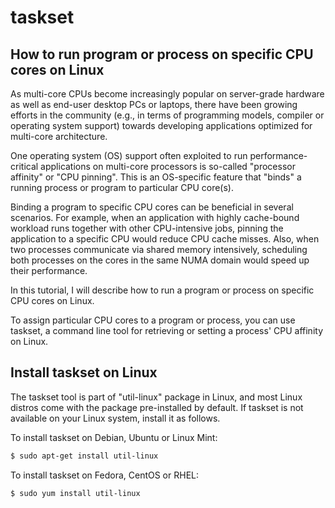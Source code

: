 # taskset


## How to run program or process on specific CPU cores on Linux

As multi-core CPUs become increasingly popular on server-grade hardware as well as end-user desktop PCs or laptops, there have been growing efforts in the community (e.g., in terms of programming models, compiler or operating system support) towards developing applications optimized for multi-core architecture.

One operating system (OS) support often exploited to run performance-critical applications on multi-core processors is so-called "processor affinity" or "CPU pinning". This is an OS-specific feature that "binds" a running process or program to particular CPU core(s).

Binding a program to specific CPU cores can be beneficial in several scenarios. For example, when an application with highly cache-bound workload runs together with other CPU-intensive jobs, pinning the application to a specific CPU would reduce CPU cache misses. Also, when two processes communicate via shared memory intensively, scheduling both processes on the cores in the same NUMA domain would speed up their performance.

In this tutorial, I will describe how to run a program or process on specific CPU cores on Linux.

To assign particular CPU cores to a program or process, you can use taskset, a command line tool for retrieving or setting a process' CPU affinity on Linux.


## Install taskset on Linux

The taskset tool is part of "util-linux" package in Linux, and most Linux distros come with the package pre-installed by default. If taskset is not available on your Linux system, install it as follows.

To install taskset on Debian, Ubuntu or Linux Mint:

```bash
$ sudo apt-get install util-linux
```

To install taskset on Fedora, CentOS or RHEL:
```bash
$ sudo yum install util-linux
```